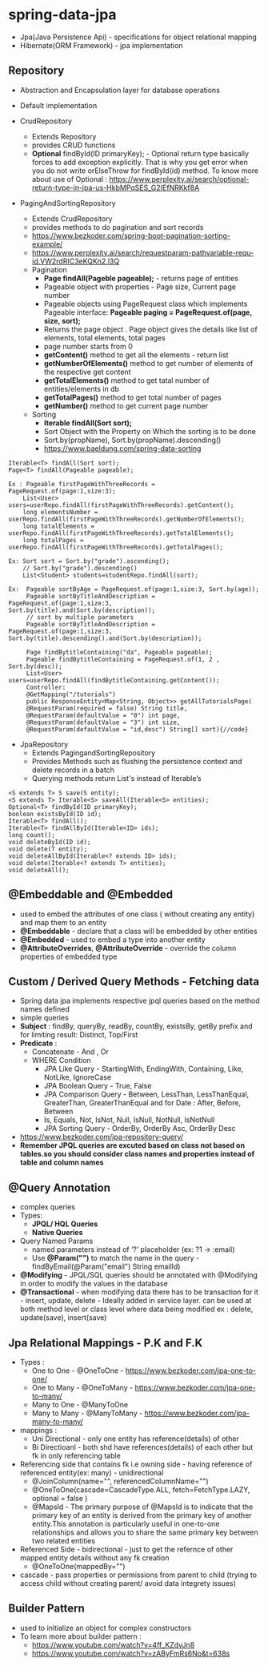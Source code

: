 # spring-data-jpa
- Jpa(Java Persistence Api) - specifications for object relational mapping
- Hibernate(ORM Framework) - jpa implementation

## Repository
- Abstraction and Encapsulation layer for database operations
- Default implementation
- CrudRepository
  - Extends Repository
  - provides CRUD functions
  - **Optional<T>** findById(ID primaryKey); - Optional return type basically forces to add exception explicitly. That is why you get error when you do not write orElseThrow for findById(id) method. To know more about use of Optional : https://www.perplexity.ai/search/optional-return-type-in-jpa-us-HkbMPqSES_G2IEfNRKkf8A 

- PagingAndSortingRepository
  - Extends CrudRepository
  - provides methods to do pagination and sort records
  - https://www.bezkoder.com/spring-boot-pagination-sorting-example/
  - https://www.perplexity.ai/search/requestparam-pathvariable-requ-id.VW2rdRIC3eKQKn2.l3Q 
  - Pagination
    - **Page<T> findAll(Pageble pageable);** - returns page of entities
    - Pageable object with properties - Page size, Current page number
    - Pageable objects using PageRequest class which implements Pageable interface: **Pageable paging = PageRequest.of(page, size, sort);**
    - Returns the page object . Page<T> object  gives the details like list of elements, total elements, total pages
    - page number starts from 0
    - **getContent()** method to get all the elements - return list 
    - **getNumberOfElements()** method to get number of elements of the respective get content
    - **getTotalElements()** method to get tatal number of entities/elements in db
    - **getTotalPages()** method to get total number of pages
    - **getNumber()** method to get current page number
  - Sorting
     - **Iterable<T> findAll(Sort sort);**
     - Sort Object with the Property on Which the sorting is to be done
     - Sort.by(propName), Sort.by(propName).descending()
     - https://www.baeldung.com/spring-data-sorting
```
Iterable<T> findAll(Sort sort);
Page<T> findAll(Pageable pageable);
```

 ```
Ex : Pageable firstPageWithThreeRecords = PageRequest.of(page:1,size:3);
     List<User> users=userRepo.findAll(firstPageWithThreeRecords).getContent();
     long elementsNumber = userRepo.findAll(firstPageWithThreeRecords).getNumberOfElements();
     long totalElements = userRepo.findAll(firstPageWithThreeRecords).getTotalElements();
     long totalPages = userRepo.findAll(firstPageWithThreeRecords).getTotalPages();
```
```
Ex: Sort sort = Sort.by("grade").ascending();
    // Sort.by("grade").descending()
    List<Student> students=studentRepo.findAll(sort);

```
```
Ex:  Pageable sortByAge = PageRequest.of(page:1,size:3, Sort.by(age));
     Pageable sortByTitleAndDescription = PageRequest.of(page:1,size:3, Sort.by(title).and(Sort.by(description));
     // sort by multiple parameters
     Pageable sortByTitleAndDescription = PageRequest.of(page:1,size:3, Sort.by(title).descending().and(Sort.by(description));

     Page findBytitleContaining("da", Pageable pageable);
     Pageable findBytitleContaining = PageRequest.of(1, 2 , Sort.by(desc));
     List<User> users=userRepo.findAll(findBytitleContaining.getContent());
     Controller:
     @GetMapping("/tutorials")
     public ResponseEntity<Map<String, Object>> getAllTutorialsPage(
     @RequestParam(required = false) String title,
     @RequestParam(defaultValue = "0") int page,
     @RequestParam(defaultValue = "3") int size,
     @RequestParam(defaultValue = "id,desc") String[] sort){//code}

```
  
- JpaRepository
  - Extends PagingandSortingRepository
  - Provides Methods such as flushing the persistence context and delete records in a batch
  - Querying methods return List's instead of Iterable’s

 ```
<S extends T> S save(S entity); 
<S extends T> Iterable<S> saveAll(Iterable<S> entities);
Optional<T> findById(ID primaryKey);
boolean existsById(ID id);
Iterable<T> findAll();
Iterable<T> findAllById(Iterable<ID> ids);
long count();
void deleteById(ID id);
void delete(T entity);
void deleteAllById(Iterable<? extends ID> ids);
void delete(Iterable<? extends T> entities);
void deleteAll();
```
## @Embeddable and @Embedded
- used to embed the attributes of one class ( without creating any entity) and map them to an entity
- **@Embeddable** - declare that a class will be embedded by other entities
- **@Embedded** - used to embed a type into another entity
- **@AttributeOverrides**, **@AttributeOverride** - override the column properties of embedded type

## Custom / Derived Query Methods - Fetching data
- Spring data jpa implements respective jpql queries based on the method names defined
- simple queries
- **Subject** : findBy, queryBy, readBy, countBy, existsBy, getBy prefix and for limiting result: Distinct, Top/First
- **Predicate** :
   - Concatenate - And , Or
   - WHERE Condition
     - JPA Like Query - StartingWith, EndingWith, Containing, Like, NotLike, IgnoreCase
     - JPA Boolean Query - True, False
     - JPA Comparison Query - Between, LessThan, LessThanEqual, GreaterThan, GreaterThanEqual and for Date : After, Before, Between
     - Is, Equals, Not, IsNot, Null, IsNull, NotNull, IsNotNull
     - JPA Sorting Query - OrderBy, OrderBy Asc, OrderBy Desc 
- https://www.bezkoder.com/jpa-repository-query/
- **Remember JPQL queries are excuted based on class not based on tables.so 
you should consider class names and properties instead of table and column names**

## @Query Annotation
- complex queries
- Types:
  - **JPQL/ HQL Queries**
  - **Native Queries**
- Query Named Params
  -  named parameters instead of ‘?’ placeholder (ex: ?1 -> :email)
  -  Use **@Param("")** to match the name in the query - findByEmail(@Param("email") String emailId)
- **@Modifying** - JPQL/SQL queries should be annotated with @Modifying in order to modify the values in the database
- **@Transactional** - when modifying data there has to be transaction for it - insert, update, delete - Ideally added in service layer. can be used at both method level or class level where data being modified ex : delete, update(save), insert(save)
  
## Jpa Relational Mappings - P.K and F.K
- Types :
  - One to One - @OneToOne - https://www.bezkoder.com/jpa-one-to-one/
  - One to Many - @OneToMany - https://www.bezkoder.com/jpa-one-to-many/
  - Many to One - @ManyToOne
  - Many to Many - @ManyToMany - https://www.bezkoder.com/jpa-many-to-many/ 
- mappings :
  - Uni Directional - only one entity has reference(details) of other
  - Bi Directioanl - both shd have references(details) of each other but fk in only referencing table
- Referencing side that contains fk i.e owning side - having reference of referenced entity(ex: many) - unidirectional
  - @JoinColumn(name="", referencedColumnName="")
  - @OneToOne(cascade=CascadeType.ALL, fetch=FetchType.LAZY, optional = false )
  - @MapsId - The primary purpose of @MapsId is to indicate that the primary key of an entity is derived from the primary key of another entity.This annotation is particularly useful in one-to-one relationships and allows you to share the same primary key between two related entities 
- Referenced Side - bidirectional - just to get the refernce of other mapped entity details without any fk creation
  - @OneToOne(mappedBy="")
- cascade - pass properties or permissions from parent to child (trying to access child without creating parent/ avoid data integrety issues)

## Builder Pattern
- used to initialize an object for complex constructors
- To learn more about builder pattern :
  - https://www.youtube.com/watch?v=4ff_KZdvJn8
  - https://www.youtube.com/watch?v=zAByFmRs6No&t=638s

